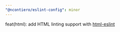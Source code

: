 ```yaml
---
"@ncontiero/eslint-config": minor
---
```


feat(html): add HTML linting support with [html-eslint](https://html-eslint.org/)
